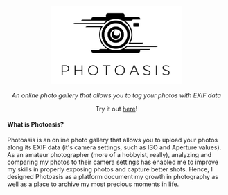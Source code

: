 <div align="center">
    <img src="/public/assets/images/logo.png" alt="Photoasis Logo" width="300"/>
    <p><i>An online photo gallery that allows you to tag your photos with EXIF data</i></p>
    Try it out <a href="https://photoasis.vercel.app">here</a>!
</div>

#### What is Photoasis?
Photoasis is an online photo gallery that allows you to upload your photos along its EXIF data (it's camera settings, such as ISO and Aperture values). As an amateur photographer (more of a hobbyist, really), analyzing and comparing my photos to their camera settings has enabled me to improve my skills in properly exposing photos and capture better shots. Hence, I designed Photoasis as a platform document my growth in photography as well as a place to archive my most precious moments in life.

